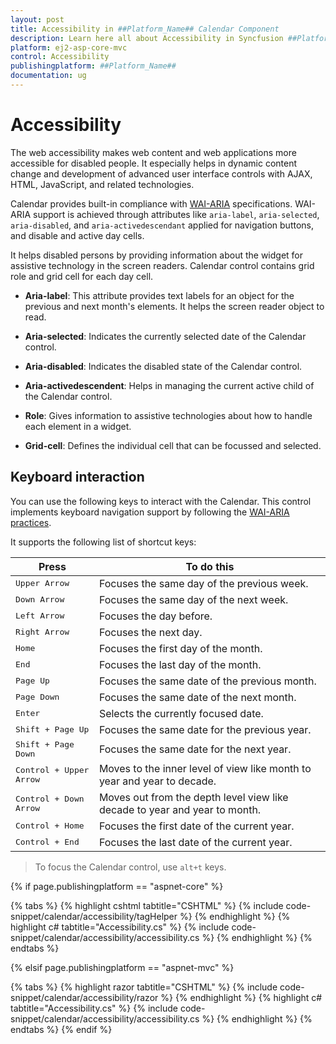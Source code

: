 ```yaml
---
layout: post
title: Accessibility in ##Platform_Name## Calendar Component
description: Learn here all about Accessibility in Syncfusion ##Platform_Name## Calendar component and more.
platform: ej2-asp-core-mvc
control: Accessibility
publishingplatform: ##Platform_Name##
documentation: ug
---
```



# Accessibility

The web accessibility makes web content and web applications more accessible for disabled people. It especially helps in dynamic content change and development of advanced user interface controls  with AJAX, HTML, JavaScript, and related technologies.

Calendar provides built-in compliance with
[WAI-ARIA](http://www.w3.org/WAI/PF/aria-practices) specifications. WAI-ARIA support is achieved through attributes like `aria-label`, `aria-selected`, `aria-disabled`, and `aria-activedescendant`
applied for navigation buttons, and disable and active day cells.

It helps disabled persons by providing information about the widget for assistive technology  in the screen readers. Calendar control contains grid role and grid cell for each day cell.

* **Aria-label**: This attribute provides text labels for an object for the previous and next month's elements. It helps the screen reader object to read.

* **Aria-selected**: Indicates the currently selected date of the Calendar control.

* **Aria-disabled**: Indicates the disabled state of the Calendar control.

* **Aria-activedescendent**: Helps in managing the current active child of the Calendar control.

* **Role**: Gives information to assistive technologies about how to handle each element in a widget.

* **Grid-cell**: Defines the individual cell that can be focussed and selected.

## Keyboard interaction

You can use the following keys to interact with the Calendar. This control implements keyboard navigation support by following the [WAI-ARIA practices](http://www.w3.org/WAI/PF/aria-practices).

It supports the following list of shortcut keys:

| **Press** | **To do this** |
| --- | --- |
| <kbd>Upper Arrow</kbd>  | Focuses the same day of the previous week. |
| <kbd>Down Arrow</kbd>  | Focuses the same day of the next week. |
| <kbd>Left Arrow</kbd>  | Focuses the day before. |
| <kbd>Right Arrow</kbd>  | Focuses the next day. |
| <kbd>Home</kbd>  | Focuses the first day of the month. |
| <kbd>End</kbd>  | Focuses the last day of the month. |
| <kbd>Page Up</kbd>  | Focuses the same date of the previous month. |
| <kbd>Page Down</kbd>  | Focuses the same date of the next month. |
| <kbd>Enter</kbd>  | Selects the currently focused date. |
| <kbd>Shift + Page Up</kbd>  | Focuses the same date for the previous year. |
| <kbd>Shift + Page Down</kbd>  | Focuses the same date for the next year. |
| <kbd>Control + Upper Arrow</kbd>  | Moves to the inner level of view like month to year and year to decade. |
| <kbd>Control + Down Arrow</kbd>  | Moves out from the depth level view like decade to year and year to month. |
| <kbd>Control + Home</kbd>  | Focuses the first date of the current year. |
| <kbd>Control + End</kbd>  | Focuses the last date of the current year. |

> To focus the Calendar control, use `alt+t` keys.

{% if page.publishingplatform == "aspnet-core" %}

{% tabs %}
{% highlight cshtml tabtitle="CSHTML" %}
{% include code-snippet/calendar/accessibility/tagHelper %}
{% endhighlight %}
{% highlight c# tabtitle="Accessibility.cs" %}
{% include code-snippet/calendar/accessibility/accessibility.cs %}
{% endhighlight %}
{% endtabs %}

{% elsif page.publishingplatform == "aspnet-mvc" %}

{% tabs %}
{% highlight razor tabtitle="CSHTML" %}
{% include code-snippet/calendar/accessibility/razor %}
{% endhighlight %}
{% highlight c# tabtitle="Accessibility.cs" %}
{% include code-snippet/calendar/accessibility/accessibility.cs %}
{% endhighlight %}
{% endtabs %}
{% endif %}

